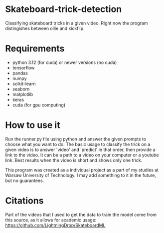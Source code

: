 # Skateboard-trick-detection
Classifying skateboard tricks in a given video.
Right now the program distingishes between ollie and kickflip.
# Requirements
- python 3.12 (for cuda) or newer versions (no cuda)
- tensorflow
- pandas
- numpy
- scikit-learn
- seaborn
- matplotlib
- keras
- cuda (for gpu computing)
# How to use it
Run the runner.py file using python and answer the given prompts to choose what you want to do. The basic usage to classify the trick on a given video is to answer 'video' and 'predict' in that order, then provide a link to the video. It can be a path to a video on your computer or a youtube link.
Best results when the video is short and shows only one trick.

This program was created as a individual project as a part of my studies at Warsaw University of Technology. I may add something to it in the future, but no guarantees.

# Citations
Part of the videos that I used to get the data to train the model come from this source, as it allows for academic usage:
https://github.com/LightningDrop/SkateboardML
